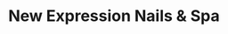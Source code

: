 ---
title: "New Expression Nails & Spa"
url: /calgary/new-expression-nails-and-spa/
shop: beauty
---